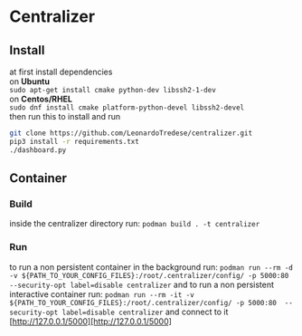 # Centralizer
## Install 
at first install dependencies \
on **Ubuntu** \
`sudo apt-get install cmake python-dev libssh2-1-dev`\
on **Centos/RHEL** \
`sudo dnf install cmake platform-python-devel libssh2-devel` \
then run this to install and run
``` bash
git clone https://github.com/LeonardoTredese/centralizer.git
pip3 install -r requirements.txt
./dashboard.py
```
## Container
### Build
inside the centralizer directory run:
`podman build . -t centralizer`
### Run
to run a non persistent container in the background run:
`podman run --rm -d -v ${PATH_TO_YOUR_CONFIG_FILES}:/root/.centralizer/config/ -p 5000:80  --security-opt label=disable centralizer`
and to run a non persistent interactive container run:
`podman run --rm -it -v ${PATH_TO_YOUR_CONFIG_FILES}:/root/.centralizer/config/ -p 5000:80  --security-opt label=disable centralizer`
and connect to it [http://127.0.0.1/5000][http://127.0.0.1/5000]
